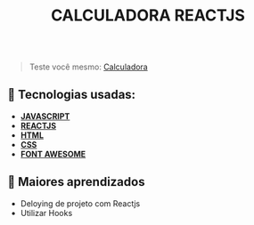 <h1 align=center> CALCULADORA REACTJS </h1>

<br>



<br>

> Teste você mesmo: <a href="https://superlative-puppy-307ea3.netlify.app/" target="_blank"> Calculadora </a>

## 🚀 Tecnologias usadas:

* **[ JAVASCRIPT ](https://developer.mozilla.org/en-US/docs/Web/JavaScript)**
* **[ REACTJS ](https://developer.mozilla.org/en-US/docs/Web/JavaScript)**
* **[ HTML ](https://developer.mozilla.org/pt-BR/docs/Web/HTML)**
* **[ CSS ](https://developer.mozilla.org/pt-BR/docs/Web/CSS)**
* **[ FONT AWESOME ](https://fontawesome.com/)**

## 📝 Maiores aprendizados

* Deloying de projeto com Reactjs
* Utilizar Hooks
